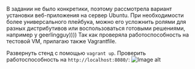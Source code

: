 В задании не было конкретики, поэтому рассмотрела вариант установки веб-приложения на сервер Ubuntu. При необходимости более универсального плейбука, можно его усложнить ролями для разных дистрибутивов или воспользоваться готовыми решениями, например у geerlingguy))))
Так как проверяла работоспособность на тестовой VM, прилагаю также Vagrantfile.

Развернуть стенд с помощью `vagrant up`.
Проверить работоспособность на `http://localhost:8080/`:
![Image alt](https://github.com/{username}/{repository}/raw/{branch}/{path}/image.png)
